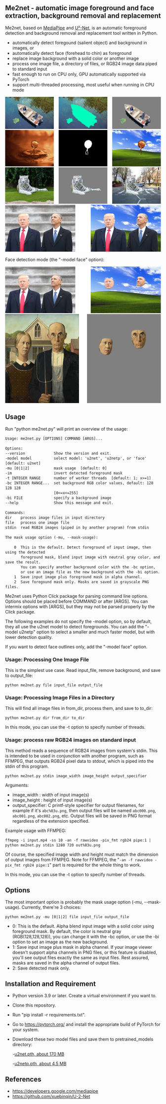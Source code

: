 ## Me2net - automatic image foreground and face extraction, background removal and replacement

Me2net, based on [MediaPipe](https://developers.google.com/mediapipe "MediaPipe") and [U²-Net](https://github.com/xuebinqin/U-2-Net "u2net"), is an automatic foreground detection and background removal and replacement tool written in Python. 

- automatically detect foregound (salient object) and background in images, or
- automatically detect face (forehead to chin) as foreground
- replace image background with a solid color or another image
- process one image file, a directory of files, or RGB24 image data piped to standard input
- fast enough to run on CPU only, GPU automatically supported via PyTorch
- support multi-threaded processing, most useful when running in CPU mode

![fishing boat](images/fishing_boat.jpg)
![water drop](images/waterdrop.jpg)
![giant road tiger](images/giant_road_tiger.jpg)
![Trump Obama](images/to0.jpg)

Face detection mode (the "-model face" option):

![Trump Obama face only](images/to1.jpg)
![American Gothic](images/american_gothic.jpg)

## Usage

Run "python me2net.py" will print an overview of the usage:

	Usage: me2net.py [OPTIONS] COMMAND [ARGS]...

	Options:
	--version             Show the version and exit.
	-model model          select model: 'u2net', 'u2netp', or 'face'  [default: u2net]
	-mu [0|1|2]           mask usage  [default: 0]
	-im                   invert detected foreground mask
	-t INTEGER RANGE      number of worker threads  [default: 1; x>=1]
	-bc INTEGER RANGE...  set background RGB color values, default: 128 128 128
 						  [0<=x<=255]
	-bi FILE              specify a background image
	--help                Show this message and exit.

	Commands:
	dir    process image files in input directory
	file   process one image file
	stdin  read RGB24 images (piped in by another program) from stdin

	The mask usage option (-mu, --mask-usage):

		0  This is the default. Detect foreground of input image, then using the detected
		   foreground mask, blend input image with neutral gray color, and save the result.
		   You can specify another background color with the -bc option,
		   or use an image file as the new background with the -bi option.
		1  Save input image plus foreground mask in alpha channel.
		2  Save foregound mask only. Masks are saved in grayscale PNG files.


Me2net uses Python Click package for parsing command line options. Options should be placed 
before COMMAND or after [ARGS]. You can intermix options with [ARGS], but they
may not be parsed properly by the Click package.

The following examples do not specify the -model option, so by default, they all use the u2net model
to detect foregrounds. You can add the "-model u2netp" option to select a smaller and much faster
model, but with lower detection quality.

If you want to detect face outlines only, add the "-model face" option.

### Usage: Processing One Image File
This is the simplest use case. Read input_file, remove background, and save to output_file:

    python me2net.py file input_file output_file

### Usage: Processing Image Files in a Directory

This will find all image files in from_dir, process them, and save to to_dir:

	python me2net.py dir from_dir to_dir

In this mode, you can use the -t option to specify number of threads.

### Usage: process raw RGB24 images on standard input

This method reads a sequence of RGB24 images from system's stdin. This is intended to be used in conjunction with another program, such as FFMPEG, that outputs RGB24 pixel data to stdout, which is piped into the stdin of this program.

	python me2net.py stdin image_width image_height output_specifier

Arguments:

- image_width : width of input image(s)
- image_height : height of input image(s)
- output_specifier: C printf-style specifier for output filenames, for example if it's `abc%03u.png`, then output files will be named `abc000.png`, `abc001.png`, `abc002.png`, etc. Output files will be saved in PNG format regardless of the extension specified.

Example usage with FFMPEG:

	ffmpeg -i input.mp4 -ss 10 -an -f rawvideo -pix_fmt rgb24 pipe:1 | python me2net.py stdin 1280 720 out%03u.png

Of course, the specified image width and height must match the dimension of output images from FFMPEG. Note for FFMPEG, the "`-an -f rawvideo -pix_fmt rgb24 pipe:1`" part is required for the whole thing to work.

In this mode, you can use the -t option to specify number of threads.

## Options

The most important option is probably the mask usage option (-mu, --mask-usage). Currently, there're 3 choices:

	python me2net.py -mu [0|1|2] file input_file output_file

* 0:  This is the default. Alpha blend input image with a solid color using foreground mask.
By default, the color is neutral gray (RGB(128,128,128)), you can change it with the -bc option,
or use the -bi option to set an image as the new background.
* 1:  Save input image plus mask in alpha channel. If your image viewer doesn't support alpha channels in PNG files, or this feature is disabled, you'll see output files exactly the same as input files. Rest assured, masks are saved in the alpha channel of output files.
* 2:  Save detected mask only.

## Installation and Requirement

- Python version 3.9 or later. Create a virtual environment if you want to.
- Clone this repository.
- Run "pip install -r requirements.txt".
- Go to https://pytorch.org/ and install the appropriate build of PyTorch for your system.
- Download these two model files and save them to pretrained_models directory:

	-[u2net.pth, about 170 MB](https://drive.google.com/file/d/1ao1ovG1Qtx4b7EoskHXmi2E9rp5CHLcZ/view "u2net.pth")
	
	-[u2netp.pth, about 4.5 MB](https://drive.google.com/file/d/1rbSTGKAE-MTxBYHd-51l2hMOQPT_7EPy/view "u2netp.pth")

## References

- https://developers.google.com/mediapipe
- https://github.com/xuebinqin/U-2-Net

